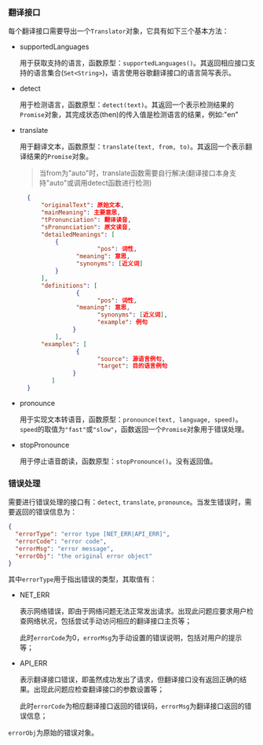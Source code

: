 ### 翻译接口

每个翻译接口需要导出一个`Translator`对象，它具有如下三个基本方法：

* supportedLanguages

  用于获取支持的语言，函数原型：`supportedLanguages()`。其返回相应接口支持的语言集合(`Set<String>`)，语言使用谷歌翻译接口的语言简写表示。

* detect

  用于检测语言，函数原型：`detect(text)`。其返回一个表示检测结果的`Promise`对象，其完成状态(then)的传入值是检测语言的结果，例如:"en"

* translate

  用于翻译文本，函数原型：`translate(text, from, to)`。其返回一个表示翻译结果的`Promise`对象。

  > 当from为"auto"时，translate函数需要自行解决(翻译接口本身支持"auto"或调用detect函数进行检测)

  ```json
    {
        "originalText": 原始文本,
        "mainMeaning": 主要意思,
        "tPronunciation": 翻译读音,
        "sPronunciation": 原文读音,
        "detailedMeanings": [
          	{
				        "pos": 词性,
            	  "meaning": 意思,
            	  "synonyms": [近义词]
          	}
        ],
        "definitions": [
			      {
				        "pos": 词性,
            	  "meaning": 意思,
				        "synonyms": [近义词],
				        "example": 例句
			     }
		    ],
        "examples": [
			      {
				        "source": 源语言例句,
				        "target": 目的语言例句
			     }
		   ]
    }
  ```

* pronounce

  用于实现文本转语音，函数原型：`pronounce(text, language, speed)`。`speed`的取值为`"fast"`或`"slow"`，函数返回一个`Promise`对象用于错误处理。

* stopPronounce

  用于停止语音朗读，函数原型：`stopPronounce()`。没有返回值。

### 错误处理

需要进行错误处理的接口有：`detect`, `translate`, `pronounce`。当发生错误时，需要返回的错误信息为：

```json
{
  "errorType": "error type [NET_ERR|API_ERR]",
  "errorCode": "error code",
  "errorMsg": "error message",
  "errorObj": "the original error object"
}
```

其中`errorType`用于指出错误的类型，其取值有：

* NET_ERR

  表示网络错误，即由于网络问题无法正常发出请求。出现此问题应要求用户检查网络状况，包括尝试手动访问相应的翻译接口主页等；

  此时`errorCode`为0，`errorMsg`为手动设置的错误说明，包括对用户的提示等；

* API_ERR

  表示翻译接口错误，即虽然成功发出了请求，但翻译接口没有返回正确的结果。出现此问题应检查翻译接口的参数设置等；

  此时`errorCode`为相应翻译接口返回的错误码，`errorMsg`为翻译接口返回的错误信息；

`errorObj`为原始的错误对象。
